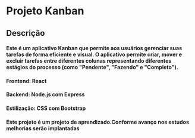 # Projeto Kanban


## Descrição

#### Este é um aplicativo Kanban que permite aos usuários gerenciar suas tarefas de forma eficiente e visual. O aplicativo permite criar, mover e excluir tarefas entre diferentes colunas representando diferentes estágios do processo (como "Pendente", "Fazendo" e "Completo"). 


#### Frontend: React
#### Backend: Node.js com Express
#### Estilização: CSS com Bootstrap

#### Este projeto é um projeto de aprendizado.Conforme avanço nos estudos melhorias serão implantadas